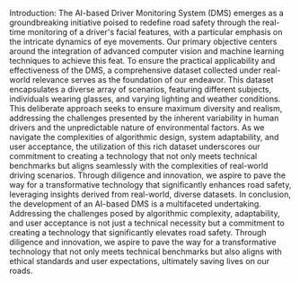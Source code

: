 Introduction:
The AI-based Driver Monitoring System (DMS) emerges as a groundbreaking initiative poised to redefine road safety through the real-time monitoring of a driver's facial features, with a particular emphasis on the intricate dynamics of eye movements. Our primary objective centers around the integration of advanced computer vision and machine learning techniques to achieve this feat.
To ensure the practical applicability and effectiveness of the DMS, a comprehensive dataset collected under real-world relevance serves as the foundation of our endeavor. This dataset encapsulates a diverse array of scenarios, featuring different subjects, individuals wearing glasses, and varying lighting and weather conditions. This deliberate approach seeks to ensure maximum diversity and realism, addressing the challenges presented by the inherent variability in human drivers and the unpredictable nature of environmental factors.
As we navigate the complexities of algorithmic design, system adaptability, and user acceptance, the utilization of this rich dataset underscores our commitment to creating a technology that not only meets technical benchmarks but aligns seamlessly with the complexities of real-world driving scenarios. Through diligence and innovation, we aspire to pave the way for a transformative technology that significantly enhances road safety, leveraging insights derived from real-world, diverse datasets.
In conclusion, the development of an AI-based DMS is a multifaceted undertaking. Addressing the challenges posed by algorithmic complexity, adaptability, and user acceptance is not just a technical necessity but a commitment to creating a technology that significantly elevates road safety. Through diligence and innovation, we aspire to pave the way for a transformative technology that not only meets technical benchmarks but also aligns with ethical standards and user expectations, ultimately saving lives on our roads.
